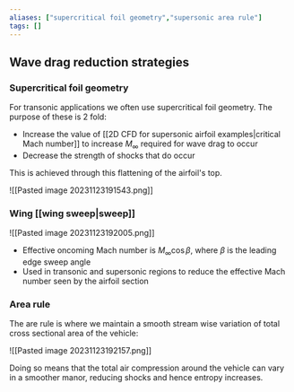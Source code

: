 ```yaml
---
aliases: ["supercritical foil geometry","supersonic area rule"]
tags: []
---
```


## Wave drag reduction strategies

### Supercritical foil geometry

For transonic applications we often use supercritical foil geometry. The purpose of these is 2 fold:
- Increase the value of [[2D CFD for supersonic airfoil examples|critical Mach number]] to increase $M_{\infty}$ required for wave drag to occur
- Decrease the strength of shocks that do occur

This is achieved through this flattening of the airfoil's top.

![[Pasted image 20231123191543.png]]

### Wing [[wing sweep|sweep]]

![[Pasted image 20231123192005.png]]

- Effective oncoming Mach number is $M_{\infty}\cos \beta$, where $\beta$ is the leading edge sweep angle
- Used in transonic and supersonic regions to reduce the effective Mach number seen by the airfoil section

### Area rule

The are rule is where we maintain a smooth stream wise variation of total cross sectional area of the vehicle:

![[Pasted image 20231123192157.png]]

Doing so means that the total air compression around the vehicle can vary in a smoother manor, reducing shocks and hence entropy increases.
